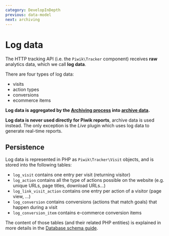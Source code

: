 ```yaml
---
category: DevelopInDepth
previous: data-model
next: archiving
---
```

# Log data

The HTTP tracking API (i.e. the `Piwik\Tracker` component) receives **raw** analytics data, which we call **log data**.

There are four types of log data:

- visits
- action types
- conversions
- ecommerce items

**Log data is aggregated by the [Archiving process](/guides/archiving) into [archive data](/guides/archive-data).**

**Log data is never used directly for Piwik reports**, archive data is used instead. The only exception is the *Live* plugin which uses log data to generate real-time reports.

## Persistence

Log data is represented in PHP as `Piwik\Tracker\Visit` objects, and is stored into the following tables:

- `log_visit` contains one entry per visit (returning visitor)
- `log_action` contains all the type of actions possible on the website (e.g. unique URLs, page titles, download URLs…)
- `log_link_visit_action` contains one entry per action of a visitor (page view, …)
- `log_conversion` contains conversions (actions that match goals) that happen during a visit
- `log_conversion_item` contains e-commerce conversion items

The content of those tables (and their related PHP entities) is explained in more details in the [Database schema guide](/guides/database-schema#log-data-persistence).
